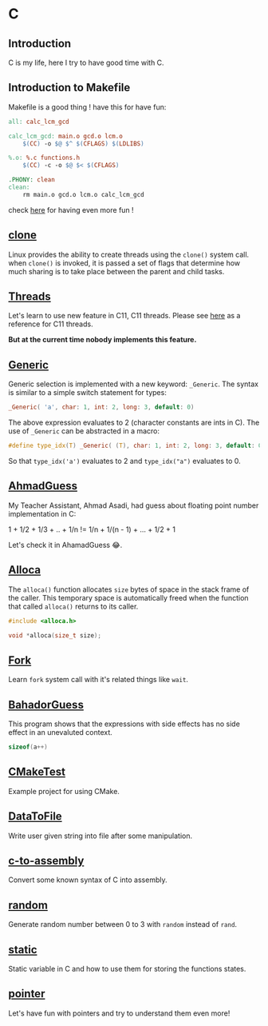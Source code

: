 # C
## Introduction
C is my life, here I try to have good time with C.

## Introduction to Makefile
Makefile is a good thing ! have this for have fun:
```Makefile
all: calc_lcm_gcd

calc_lcm_gcd: main.o gcd.o lcm.o
	$(CC) -o $@ $^ $(CFLAGS) $(LDLIBS)

%.o: %.c functions.h
	$(CC) -c -o $@ $< $(CFLAGS)

.PHONY: clean
clean:
	rm main.o gcd.o lcm.o calc_lcm_gcd
```
check [here](http://www.cs.colby.edu/maxwell/courses/tutorials/maketutor/) for having even more fun !

## [clone](clone)
Linux provides the ability to create threads using the `clone()` system call.
when `clone()` is invoked, it is passed a set of flags that determine how much
sharing is to take place between the parent and child tasks.

## [Threads](Threads)
Let's learn to use new feature in C11, C11 threads.
Please see [here](http://en.cppreference.com/w/c/thread) as a reference for C11 threads.

**But at the current time nobody implements this feature.**

## [Generic](Generic)
Generic selection is implemented with a new keyword: `_Generic`.
The syntax is similar to a simple switch statement for types:

```c
_Generic( 'a', char: 1, int: 2, long: 3, default: 0)
```

The above expression evaluates to 2 (character constants are ints in C).
The use of `_Generic` can be abstracted in a macro:

```c
#define type_idx(T) _Generic( (T), char: 1, int: 2, long: 3, default: 0)
```

So that `type_idx('a')` evaluates to 2 and `type_idx("a")` evaluates to 0.

## [AhmadGuess](AhmadGuess)
My Teacher Assistant, Ahmad Asadi, had guess about floating point number implementation in C:

1 + 1/2 + 1/3 + .. + 1/n != 1/n + 1/(n - 1) + ... + 1/2 + 1

Let's check it in AhamadGuess :joy:.

## [Alloca](alloca)
The `alloca()` function allocates `size` bytes of space in the stack
frame of the caller. This temporary space is automatically freed
when the function that called `alloca()` returns to its caller.

```c
#include <alloca.h>

void *alloca(size_t size);
```

## [Fork](Fork)
Learn `fork` system call with it's related things like `wait`.

## [BahadorGuess](BahadorGuess)
This program shows that the expressions with side effects has no side effect in an unevaluted context.

```c
sizeof(a++)
```

## [CMakeTest](CMakeTest)
Example project for using CMake.

## [DataToFile](DataToFile)
Write user given string into file after some manipulation.

## [c-to-assembly](c-to-assembly)
Convert some known syntax of C into assembly.

## [random](random)
Generate random number between 0 to 3 with `random` instead of `rand`.

## [static](static)
Static variable in C and how to use them for storing the functions states.

## [pointer](pointer)
Let's have fun with pointers and try to understand them even more!
